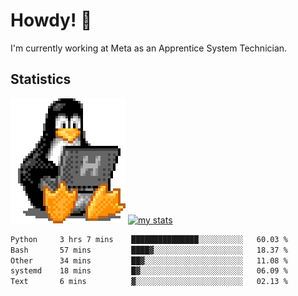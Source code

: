 # Howdy! :penguin:
I'm currently working at Meta as an Apprentice System Technician.

## Statistics

![Tux Pengiun!](tux-linux-penguin.gif)
[![my stats](https://github-readme-stats.vercel.app/api?username=benlodz&showing_icons=true&theme=tokyonight)](https://github.com/anuraghazra/github-readme-stats)

<!-- [![Top Langs](https://github-readme-stats.vercel.app/api/top-langs/?username=benlodz&layout=compact)](https://github.com/anuraghazra/github-readme-stats) ---> 

<!--START_SECTION:waka-->

```txt
Python     3 hrs 7 mins    ███████████████░░░░░░░░░░   60.03 %
Bash       57 mins         ████▓░░░░░░░░░░░░░░░░░░░░   18.37 %
Other      34 mins         ██▓░░░░░░░░░░░░░░░░░░░░░░   11.08 %
systemd    18 mins         █▓░░░░░░░░░░░░░░░░░░░░░░░   06.09 %
Text       6 mins          ▓░░░░░░░░░░░░░░░░░░░░░░░░   02.13 %
```

<!--END_SECTION:waka-->
<!--
**benlodz/benlodz** is a ✨ _special_ ✨ repository because its `README.md` (this file) appears on your GitHub profile.

Here are some ideas to get you started:

- 🔭 I’m currently working on ...
- 🌱 I’m currently learning ...
- 👯 I’m looking to collaborate on ...
- 🤔 I’m looking for help with ...
- 💬 Ask me about ...
- 📫 How to reach me: ...
- 😄 Pronouns: ...
- ⚡ Fun fact: ...
-->
